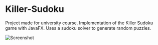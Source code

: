 # Killer-Sudoku
Project made for university course.
Implementation of the Killer Sudoku game with JavaFX. 
Uses a sudoku solver to generate random puzzles.

![Screenshot](https://i.imgur.com/qk56LxM.png)
